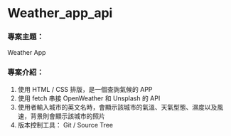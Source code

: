 # Weather_app_api

### 專案主題：

Weather App


### 專案介紹：

1. 使用 HTML / CSS 排版，是一個查詢氣候的 APP
2. 使用 fetch 串接 OpenWeather 和 Unsplash 的 API
3. 使用者輸入城市的英文名時，會顯示該城市的氣溫、天氣型態、濕度以及風速，背景則會顯示該城市的照片
4. 版本控制工具： Git / Source Tree
